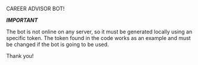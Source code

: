 CAREER ADVISOR BOT!

***IMPORTANT***

The bot is not online on any server, so it must be generated locally using an specific token.
The token found in the code works as an example and must be changed if the bot is going to be used.

Thank you!
